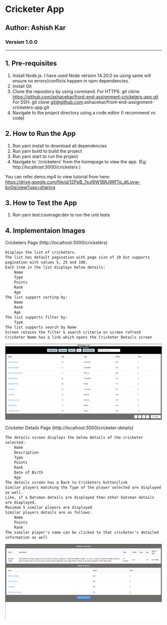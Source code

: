 # Cricketer App
## Author: Ashish Kar
### Version 1.0.0


----

## 1. Pre-requisites
1. Install Node.js. I have used Node version 14.20.0 so using same will ensure no errors/conflicts happen in npm dependencies.
2. Install Git
3. Clone the repository by using command: 
For HTTPS: git clone https://github.com/ashacekar/front-end-assignment-cricketers-app.git
For SSH: git clone git@github.com:ashacekar/front-end-assignment-cricketers-app.git
4. Navigate to the project directory using a code editor (I recommend vs code)

## 2. How to Run the App
1. Run yarn install to download all dependencies
2. Run yarn build to build the project
3. Run yarn start to run the project
4. Navigate to '/cricketers' from the homepage to view the app. (Eg: http://localhost:3000/cricketers )

You can refer demo.mp4 to view tutorial from here: https://drive.google.com/file/d/1ZPpB_7eJl9W1BRJ9RfTq_dILevw-bvGg/view?usp=sharing

## 3. How to Test the App
1. Run yarn test:coverage:dev to run the unit tests

## 4. Implementaion Images
Cricketers Page (http://localhost:3000/cricketers)

    Displays the list of cricketers.
    The list has default pagination with page size of 10 but supports pagination with values 5, 25 and 100.
    Each item in the list displays below details:
        Name
        Type
        Points
        Rank
        Age
    The list support sorting by:
        Name
        Rank
        Age
    The list supports filter by:
        Type
    The list supports search by Name
    Screen retains the filter & search criteria on screen refresh
    Cricketer Name has a link which opens the Cricketer Details screen

![alt text](/public/Cricketer-Info-Page.png)

Cricketer Details Page (http://localhost:3000/cricketer-details)


    The details screen displays the below details of the cricketer selected:
        Name
        Description
        Type
        Points
        Rank
        Date of Birth
        Age
    The details screen has a Back to Cricketers button/link
    Similar players matching the Type of the player selected are displayed as well. 
    Like, if a Batsman details are displayed then other batsman details are diaplayed.
    Maximum 5 similar players are displayed
    Similar players details are as follows:
        Name
        Points
        Rank
    The similar player's name can be clicked to that cricketer's detailed information as well


![alt text](/public/Cricketers-Data%20List-View.png)